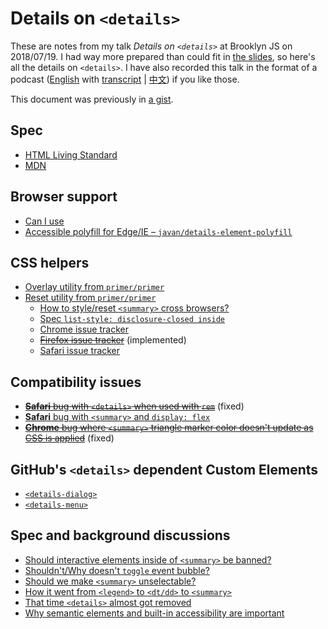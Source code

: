 # Details on `<details>`

These are notes from my talk *Details on `<details>`* at Brooklyn JS on 2018/07/19. I had way more prepared than could fit in [the slides](https://docs.google.com/presentation/d/1hvnPpsJo44BTPfJx28CV95vqk_dt6na1awUbk0kmZYM/edit?usp=sharing), so here's all the details on `<details>`. I have also recorded this talk in the format of a podcast ([English](https://anchor.fm/muan/episodes/Details-on-details-ehlu8i/a-a2s4pnu) with [transcript](http://muan.co/2020/08/04/details-on-details/) | [中文](https://anchor.fm/muan/episodes/Details-on-details-ehn7mf/a-a2sc9qe)) if you like those.

This document was previously in [a gist](https://gist.github.com/muan/adf26249c0adf018aea828105a5846eb).

## Spec

- [HTML Living Standard](https://html.spec.whatwg.org/multipage/interactive-elements.html#the-details-element)
- [MDN](https://developer.mozilla.org/en-US/docs/Web/HTML/Element/details)

## Browser support

- [Can I use](http://caniuse.com/#search=details)
- [Accessible polyfill for Edge/IE – `javan/details-element-polyfill`](https://github.com/javan/details-element-polyfill)

## CSS helpers

- [Overlay utility from `primer/primer`](https://github.com/primer/css/blob/e3d988a0fde0c9421d51139cecf134996588161a/src/utilities/details.scss#L3-L19)
- [Reset utility from `primer/primer`](https://github.com/primer/css/blob/e3d988a0fde0c9421d51139cecf134996588161a/src/utilities/details.scss#L21-L28)
  - [How to style/reset `<summary>` cross browsers?](https://github.com/whatwg/html/issues/722)
  - [Spec `list-style: disclosure-closed inside`](https://html.spec.whatwg.org/#the-details-and-summary-elements)
  - [Chrome issue tracker](https://bugs.chromium.org/p/chromium/issues/detail?id=590014)
  - ~~[Firefox issue tracker](https://bugzilla.mozilla.org/show_bug.cgi?id=1221416)~~ (implemented)
  - [Safari issue tracker](https://bugs.webkit.org/show_bug.cgi?id=157323)

## Compatibility issues

- ~~[**Safari** bug with `<details>` when used with `rem`](https://bugs.webkit.org/show_bug.cgi?id=173876)~~ (fixed) 
- [**Safari** bug with `<summary>` and `display: flex`](https://bugs.webkit.org/show_bug.cgi?id=167111)
- ~~[**Chrome** bug where `<summary>` triangle marker color doesn't update as CSS is applied](https://bugs.chromium.org/p/chromium/issues/detail?id=882462)~~ (fixed) 

## GitHub's `<details>` dependent Custom Elements

- [`<details-dialog>`](https://github.com/github/details-dialog-element)
- [`<details-menu>`](https://github.com/github/details-menu-element)

## Spec and background discussions

- [Should interactive elements inside of `<summary>` be banned?](https://github.com/whatwg/html/issues/2272)
- [Shouldn't/Why doesn't `toggle` event bubble?](https://github.com/whatwg/html/issues/1533)
- [Should we make `<summary>` unselectable?](https://github.com/whatwg/html/issues/3191)
- [How it went from `<legend>` to `<dt/dd>` to `<summary>`](https://www.w3.org/html/wg/tracker/issues/83)
- [That time `<details>` almost got removed](https://www.w3.org/html/wg/tracker/issues/93)
- [Why semantic elements and built-in accessibility are important](https://lists.w3.org/Archives/Public/public-html/2010Apr/0049.html)

